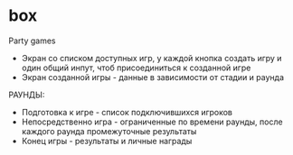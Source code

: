 # box
Party games

* Экран со списком доступных игр, у каждой кнопка создать игру и один общий инпут, чтоб присоединиться к созданной игре
* Экран созданной игры - данные в зависимости от стадии и раунда

РАУНДЫ:

* Подготовка к игре - список подключившихся игроков
* Непосредственно игра - ограниченные по времени раунды, после каждого раунда промежуточные результаты
* Конец игры - результаты и личные награды
